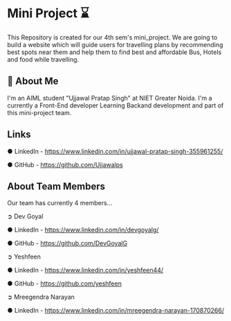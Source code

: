 
# Mini Project ⌛

This Repository is created for our 4th sem's mini_project. We are going to build a website which will guide users for travelling plans by recommending best spots near them and help them to find best and affordable Bus, Hotels and food while travelling.



## 🚀 About Me
I'm an AIML student "Ujjawal Pratap Singh" at NIET Greater Noida. 
I'm a currently a Front-End developer Learning Backand development and part of this mini-project team.


## Links
● LinkedIn - https://www.linkedin.com/in/ujjawal-pratap-singh-355961255/

● GitHub - https://github.com/Ujjawalps


## About Team Members
Our team has currently 4 members...


➲ Dev Goyal

● LinkedIn - https://www.linkedin.com/in/devgoyalg/

● GitHub - https://github.com/DevGoyalG


➲ Yeshfeen

● LinkedIn - https://www.linkedin.com/in/yeshfeen44/

● GitHub - https://github.com/yeshfeen
 

➲ Mreegendra Narayan

● LinkedIn - https://www.linkedin.com/in/mreegendra-narayan-170870266/
